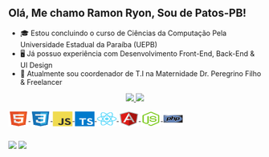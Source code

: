 ## Olá, Me chamo Ramon Ryon, Sou de Patos-PB!

- 🎓 Estou concluindo o curso de Ciências da Computação Pela Universidade Estadual da Paraíba (UEPB)
- 🖥️ Já possuo experiência com Desenvolvimento Front-End, Back-End & UI Design
- 💼 Atualmente sou coordenador de T.I na Maternidade Dr. Peregrino Filho & Freelancer

<div align="center">
  <a href="https://github.com/ramonryon">
  <img height="180em" src="https://github-readme-stats.vercel.app/api?username=ramonryon&show_icons=true&theme=omni&include_all_commits=true&count_private=true"/>
  <img height="180em" src="https://github-readme-stats.vercel.app/api/top-langs/?username=ramonryon&layout=compact&langs_count=7&theme=omni"/>
</div>
  
  <div style="display: inline_block"><br>
  <img align="center" alt="Ramon-HTML" height="30" width="40" src="https://raw.githubusercontent.com/devicons/devicon/master/icons/html5/html5-original.svg">
  <img align="center" alt="Ramon-CSS" height="30" width="40" src="https://raw.githubusercontent.com/devicons/devicon/master/icons/css3/css3-original.svg">
    <img align="center" alt="Ramon-Js" height="30" width="40" src="https://raw.githubusercontent.com/devicons/devicon/master/icons/javascript/javascript-original.svg">
      <img align="center" alt="Ramon-Ts" height="30" width="40" src="https://raw.githubusercontent.com/devicons/devicon/master/icons/typescript/typescript-original.svg">
  <img align="center" alt="Ramon-React" height="30" width="40" src="https://raw.githubusercontent.com/devicons/devicon/master/icons/react/react-original.svg">
  <img align="center" alt="Ramon-Angular" height="30" width="40" src="https://raw.githubusercontent.com/devicons/devicon/master/icons/angularjs/angularjs-original.svg">
  <img align="center" alt="Ramon-Node" height="30" width="40" src="https://raw.githubusercontent.com/devicons/devicon/master/icons/nodejs/nodejs-original.svg">
  <img align="center" alt="Ramon-PHP" height="30" width="40" src="https://raw.githubusercontent.com/devicons/devicon/master/icons/php/php-original.svg">
</div>

##
 
<div> 
  <a href = "mailto:ramonryon@gmail.com"><img src="https://img.shields.io/badge/-Gmail-%23333?style=for-the-badge&logo=gmail&logoColor=white" target="_blank"></a>
  <a href="https://www.linkedin.com/in/ramonryon" target="_blank"><img src="https://img.shields.io/badge/-LinkedIn-%230077B5?style=for-the-badge&logo=linkedin&logoColor=white" target="_blank"></a> 
 
</div>
